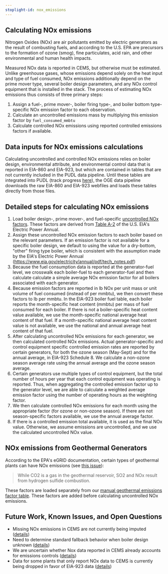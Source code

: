 ```yaml
---
stoplight-id: nox_emissions
---
```


## Calculating NOx emissions
Nitrogen Oxides (NOx) are air pollutants emitted by electric generators as the result of combusting fuels, and according to the U.S. EPA are precursors to the formation of ozone (smog), fine particulates, acid rain, and other environmental and human health impacts.

Measured NOx data is reported in CEMS, but otherwise must be estimated. Unlike greenhouse gases, whose emissions depend solely on the heat input and type of fuel consumed, NOx emissions additionally depend on the prime mover type, several boiler design parameters, and any NOx control equipment that is installed in the stack. The process of estimating NOx emissions thus consists of three primary steps:
1. Assign a fuel-, prime mover-, boiler firing type-, and boiler bottom type-specific NOx emission factor to each observation.
2. Calculate an uncontrolled emissions mass by multiplying this emission factor by `fuel_consumed_mmbtu`
3. Calculate controlled NOx emissions using reported controlled emissions factors if available.

## Data inputs for NOx emissions calculations
Calculating uncontrolled and controlled NOx emissions relies on boiler design, environmental attribute, and environmental control data that is reported in EIA-860 and EIA-923, but which are contained in tables that are not currently included in the PUDL data pipeline. Until these tables are integrated into PUDL (track progress [here](https://github.com/singularity-energy/open-grid-emissions/issues/154)), the OGE data pipeline downloads the raw EIA-860 and EIA-923 webfiles and loads these tables directly from those files.

## Detailed steps for calculating NOx emissions

1.  Load boiler design-, prime mover-, and fuel-specific [uncontrolled NOx factors](https://github.com/singularity-energy/open-grid-emissions/blob/main/src/oge/reference_tables/emission_factors_for_nox.csv). These factors are derived from [Table A-2](https://www.eia.gov/electricity/annual/html/epa_a_02.html) of the U.S. EIA's Electric Power Annual.
2. Assign these uncontrolled NOx emission factors to each boiler based on the relevant parameters. If an emission factor is not available for a specific boiler design, we default to using the value for a dry-bottom, "other" firing type boiler, which is consistent with the assumption made by the EIA's Electric Power Annual (https://www.eia.gov/electricity/annual/pdf/tech_notes.pdf)
3. Because the fuel consumption data is reported at the generator-fuel level, we crosswalk each boiler-fuel to each generator-fuel and then calculate calculate a simple average NOx emission factor for all boilers associated with each generator.
4. Because emission factors are reported in lb NOx per unit mass or unit volume of fuel consumed (instead of per mmbtu), we then convert these factors to lb per mmbtu. In the EIA-923 boiler fuel table, each boiler reports the month-specific heat content (mmbtu) per mass of fuel consumed for each boiler. If there is not a boiler-specific heat content value available, we use the month-specific national average heat content of that fuel. If a month-specific national average heat content value is not available, we use the national and annual average heat content of that fuel.
5.  After calculating uncontrolled NOx emissions for each generator, we then calculated controlled NOx emissions. Actual generator-specific and control equipment specific controlled emission rates are reported by certain generators, for both the ozone season (May-Sept) and for the annual average, in EIA-923 Schedule 8. We calculate a non-ozone season average rate using the annual average and the ozone season average.
6.  Certain generators use multiple types of control equipment, but the total number of hours per year that each control equipment was operating is reported. Thus, when aggregating the controlled emission factor up to the generator level, we are able to calculate a weighted average emission factor using the number of operating hours as the weighting factor.
7. We then calculate controlled NOx emissions for each month using the appropriate factor (for ozone or non-ozone season). If there are not season-specific factors available, we use the annual average factor.
8. If there is a controlled emission total available, it is used as the final NOx value. Otherwise, we assume emissions are uncontrolled, and we use the calculated uncontrolled NOx value.


## NOx emissions from Geothermal Generators
According to the EPA's eGRID documentation, certain types of geothermal plants can have NOx emissions (see [this issue](https://github.com/singularity-energy/open-grid-emissions/issues/69)):
> While CO2 is a gas in the geothermal reservoir, SO2 and NOx result from hydrogen sulfide combustion.

These factors are loaded separately from our [manual geothermal emissions factor table](https://github.com/singularity-energy/open-grid-emissions/blob/main/data/manual/geothermal_emission_factors.csv). These factors are added before calculating uncontrolled NOx emissions.

## Future Work, Known Issues, and Open Questions
- Missing NOx emissions in CEMS are not currently being imputed ([details](https://github.com/singularity-energy/open-grid-emissions/issues/153))
- Need to determine standard fallback behavior when boiler design unknown ([details](https://github.com/singularity-energy/open-grid-emissions/issues/150))
- We are uncertain whether Nox data reported in CEMS already accounts for emissions controls ([details](https://github.com/singularity-energy/open-grid-emissions/issues/151))
- Data for some plants that only report NOx data to CEMS is currently being dropped in favor of EIA-923 data ([details](https://github.com/singularity-energy/open-grid-emissions/issues/134))